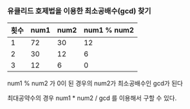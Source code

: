 ### **유클리드 호제법을 이용한 최소공배수(gcd) 찾기**

| 횟수 | num1 | num2 | num1 % num2 |
| ---- | ---- | ---- | ----------- |
| 1    | 72   | 30   | 12          |
| 2    | 30   | 12   | 6           |
| 3    | 12   | 6    | 0           |

num1 % num2 가 0이 된 경우의 num2가 최소공배수인 gcd가 된다



최대공약수의 경우 num1 * num2 / gcd 를 이용해서 구할 수 있다.